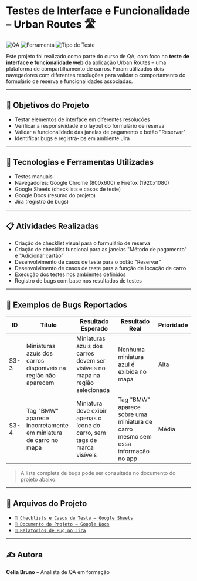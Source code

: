 # Testes de Interface e Funcionalidade – Urban Routes 🛣️

![QA](https://img.shields.io/badge/Testes-Manuais-blue)
![Ferramenta](https://img.shields.io/badge/Google%20Sheets-Test%20Management-green)
![Tipo de Teste](https://img.shields.io/badge/Testes-Funcionais%20e%20de%20Interface-lightgrey)


Este projeto foi realizado como parte do curso de QA, com foco no **teste de interface e funcionalidade web** da aplicação Urban Routes – uma plataforma de compartilhamento de carros. Foram utilizados dois navegadores com diferentes resoluções para validar o comportamento do formulário de reserva e funcionalidades associadas.

---

## 📌 Objetivos do Projeto

- Testar elementos de interface em diferentes resoluções
- Verificar a responsividade e o layout do formulário de reserva
- Validar a funcionalidade das janelas de pagamento e botão "Reservar"
- Identificar bugs e registrá-los em ambiente Jira

---

## 🔧 Tecnologias e Ferramentas Utilizadas

- Testes manuais
- Navegadores: Google Chrome (800x600) e Firefox (1920x1080)
- Google Sheets (checklists e casos de teste)
- Google Docs (resumo do projeto)
- Jira (registro de bugs)

---

## 📋 Atividades Realizadas

- Criação de checklist visual para o formulário de reserva
- Criação de checklist funcional para as janelas "Método de pagamento" e "Adicionar cartão"
- Desenvolvimento de casos de teste para o botão "Reservar"
- Desenvolvimento de casos de teste para a função de locação de carro
- Execução dos testes nos ambientes definidos
- Registro de bugs com base nos resultados de testes

---

## 🐞 Exemplos de Bugs Reportados

| ID     | Título                                                           | Resultado Esperado                                                                 | Resultado Real                                                                 | Prioridade |
|--------|-------------------------------------------------------------------|-------------------------------------------------------------------------------------|----------------------------------------------------------------------------------|------------|
| S3-3   | Miniaturas azuis dos carros disponíveis na região não aparecem   | Miniaturas azuis dos carros devem ser visíveis no mapa na região selecionada       | Nenhuma miniatura azul é exibida no mapa                                        | Alta       |
| S3-4   | Tag "BMW" aparece incorretamente em miniatura de carro no mapa   | Miniatura deve exibir apenas o ícone do carro, sem tags de marca visíveis          | Tag "BMW" aparece sobre uma miniatura de carro mesmo sem essa informação no app | Média      |

>  A lista completa de bugs pode ser consultada no documento do projeto abaixo.

---

## 📁 Arquivos do Projeto

- [`📄 Checklists e Casos de Teste – Google Sheets`](https://docs.google.com/spreadsheets/d/1lf9XZ_RsjK3RkQQ4JWh4fEjN3qHy6Ofg/edit?usp=sharing&ouid=117698170295509867083&rtpof=true&sd=true)  
- [`📝 Documento do Projeto – Google Docs`](https://docs.google.com/document/d/1WrHRbnV7a3M6LZGD-tikFguK_fW8n3TH/edit?usp=sharing&ouid=117698170295509867083&rtpof=true&sd=true)  
- [`🐞 Relatórios de Bug no Jira`](https://celiadepaivabruno.atlassian.net/jira/software/c/projects/S3/issues)

---

## ✍️ Autora

**Celia Bruno** – Analista de QA em formação
